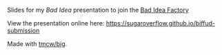 Slides for my _Bad Idea_ presentation to join the [Bad Idea Factory](https://github.com/BadIdeaFactory)

View the presentation online here: https://sugaroverflow.github.io/biffud-submission

Made with [tmcw/big](https://github.com/tmcw/big). 
